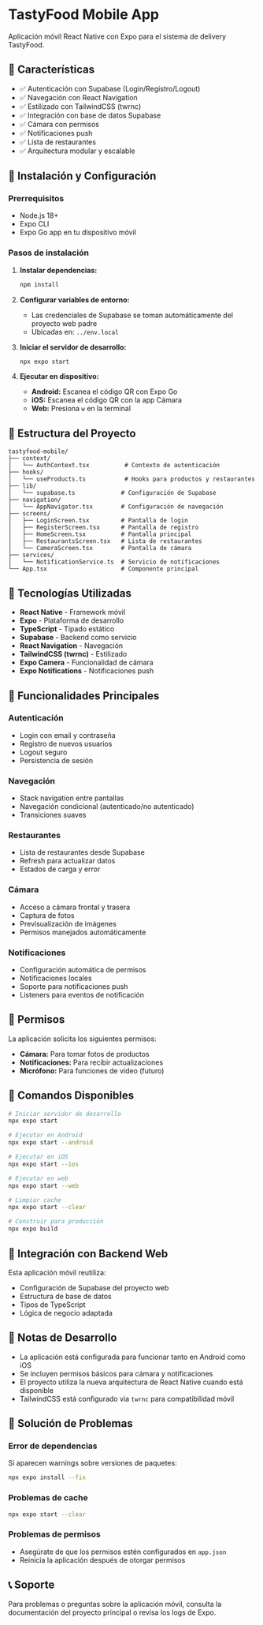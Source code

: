 # TastyFood Mobile App

Aplicación móvil React Native con Expo para el sistema de delivery TastyFood.

## 🚀 Características

- ✅ Autenticación con Supabase (Login/Registro/Logout)
- ✅ Navegación con React Navigation
- ✅ Estilizado con TailwindCSS (twrnc)
- ✅ Integración con base de datos Supabase
- ✅ Cámara con permisos
- ✅ Notificaciones push
- ✅ Lista de restaurantes
- ✅ Arquitectura modular y escalable

## 📱 Instalación y Configuración

### Prerrequisitos

- Node.js 18+
- Expo CLI
- Expo Go app en tu dispositivo móvil

### Pasos de instalación

1. **Instalar dependencias:**
   ```bash
   npm install
   ```

2. **Configurar variables de entorno:**
   - Las credenciales de Supabase se toman automáticamente del proyecto web padre
   - Ubicadas en: `../env.local`

3. **Iniciar el servidor de desarrollo:**
   ```bash
   npx expo start
   ```

4. **Ejecutar en dispositivo:**
   - **Android:** Escanea el código QR con Expo Go
   - **iOS:** Escanea el código QR con la app Cámara
   - **Web:** Presiona `w` en la terminal

## 📁 Estructura del Proyecto

```
tastyfood-mobile/
├── context/
│   └── AuthContext.tsx          # Contexto de autenticación
├── hooks/
│   └── useProducts.ts           # Hooks para productos y restaurantes
├── lib/
│   └── supabase.ts             # Configuración de Supabase
├── navigation/
│   └── AppNavigator.tsx        # Configuración de navegación
├── screens/
│   ├── LoginScreen.tsx         # Pantalla de login
│   ├── RegisterScreen.tsx      # Pantalla de registro
│   ├── HomeScreen.tsx          # Pantalla principal
│   ├── RestaurantsScreen.tsx   # Lista de restaurantes
│   └── CameraScreen.tsx        # Pantalla de cámara
├── services/
│   └── NotificationService.ts  # Servicio de notificaciones
└── App.tsx                     # Componente principal
```

## 🔧 Tecnologías Utilizadas

- **React Native** - Framework móvil
- **Expo** - Plataforma de desarrollo
- **TypeScript** - Tipado estático
- **Supabase** - Backend como servicio
- **React Navigation** - Navegación
- **TailwindCSS (twrnc)** - Estilizado
- **Expo Camera** - Funcionalidad de cámara
- **Expo Notifications** - Notificaciones push

## 📱 Funcionalidades Principales

### Autenticación
- Login con email y contraseña
- Registro de nuevos usuarios
- Logout seguro
- Persistencia de sesión

### Navegación
- Stack navigation entre pantallas
- Navegación condicional (autenticado/no autenticado)
- Transiciones suaves

### Restaurantes
- Lista de restaurantes desde Supabase
- Refresh para actualizar datos
- Estados de carga y error

### Cámara
- Acceso a cámara frontal y trasera
- Captura de fotos
- Previsualización de imágenes
- Permisos manejados automáticamente

### Notificaciones
- Configuración automática de permisos
- Notificaciones locales
- Soporte para notificaciones push
- Listeners para eventos de notificación

## 🔐 Permisos

La aplicación solicita los siguientes permisos:

- **Cámara:** Para tomar fotos de productos
- **Notificaciones:** Para recibir actualizaciones
- **Micrófono:** Para funciones de video (futuro)

## 🚀 Comandos Disponibles

```bash
# Iniciar servidor de desarrollo
npx expo start

# Ejecutar en Android
npx expo start --android

# Ejecutar en iOS
npx expo start --ios

# Ejecutar en web
npx expo start --web

# Limpiar cache
npx expo start --clear

# Construir para producción
npx expo build
```

## 🔄 Integración con Backend Web

Esta aplicación móvil reutiliza:
- Configuración de Supabase del proyecto web
- Estructura de base de datos
- Tipos de TypeScript
- Lógica de negocio adaptada

## 📝 Notas de Desarrollo

- La aplicación está configurada para funcionar tanto en Android como iOS
- Se incluyen permisos básicos para cámara y notificaciones
- El proyecto utiliza la nueva arquitectura de React Native cuando está disponible
- TailwindCSS está configurado via `twrnc` para compatibilidad móvil

## 🐛 Solución de Problemas

### Error de dependencias
Si aparecen warnings sobre versiones de paquetes:
```bash
npx expo install --fix
```

### Problemas de cache
```bash
npx expo start --clear
```

### Problemas de permisos
- Asegúrate de que los permisos estén configurados en `app.json`
- Reinicia la aplicación después de otorgar permisos

## 📞 Soporte

Para problemas o preguntas sobre la aplicación móvil, consulta la documentación del proyecto principal o revisa los logs de Expo.
